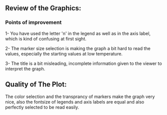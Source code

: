 ## Review of the Graphics:

### Points of improvement

1- You have used the letter 'n' in the legend as well as in the axis label, which is kind of confusing at first sight.

2- The marker size selection is making the graph a bit hard to read the values, especially the starting values at low temperature. 

3- The title is a bit misleading, incomplete information given to the viewer to interpret the graph.

## Quality of The Plot:

The color selection and the transprancy of markers make the graph very nice, also the fontsize of legends and axis labels are 
equal and also perfectly selected to be read easily.
